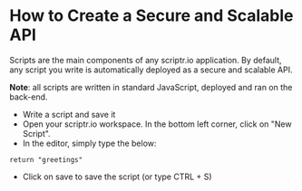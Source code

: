 # How to Create a Secure and Scalable API
Scripts are the main components of any scriptr.io application. By default, any script you write is automatically deployed as a secure and scalable API.

**Note**: all scripts are written in standard JavaScript, deployed and ran on the back-end.
- Write a script and save it
- Open your scriptr.io workspace. In the bottom left corner, click on "New Script". 
- In the editor, simply type the below:
```
return "greetings"
```
- Click on save to save the script (or type CTRL + S)


